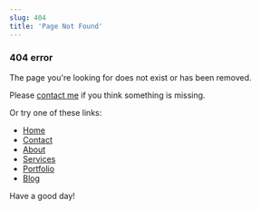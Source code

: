 ```yaml
---
slug: 404
title: 'Page Not Found'
---
```

<h3 class="Cursive">404 error</h3>

The page you're looking for does not exist or has been removed.

Please [contact me](/contact/) if you think something is missing.

Or try one of these links:

* [Home](/)
* [Contact](/contact/)
* [About](/about/)
* [Services](/services/)
* [Portfolio](/showcase/)
* [Blog](/blog)

Have a good day!
